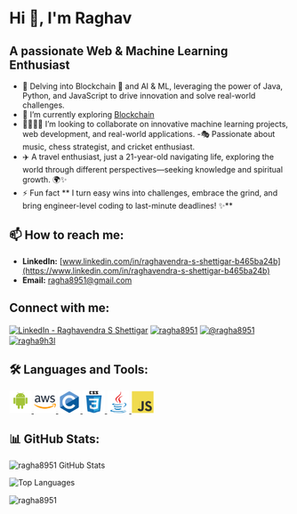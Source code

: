# Hi 👋, I'm Raghav

## A passionate Web & Machine Learning Enthusiast

- 🚀 Delving into Blockchain 🔗 and AI & ML, leveraging the power of Java, Python, and JavaScript to drive innovation and solve real-world challenges.
- 🔭 I’m currently exploring [Blockchain ](-)
- 🫱🏻‍🫲🏼 I’m looking to collaborate on innovative machine learning projects, web development, and real-world applications.
-🎭 Passionate about music, chess strategist, and cricket enthusiast.
- ✈️ A travel enthusiast, just a 21-year-old navigating life, exploring the world through different perspectives—seeking knowledge and spiritual growth. 🌍✨
- ⚡ Fun fact ** I turn easy wins into challenges, embrace the grind, and bring engineer-level coding to last-minute deadlines! ✨**

## 📫 How to reach me:
- **LinkedIn:** [www.linkedin.com/in/raghavendra-s-shettigar-b465ba24b](https://www.linkedin.com/in/raghavendra-s-shettigar-b465ba24b)
- **Email:** ragha8951@gmail.com

## Connect with me:
<p align="left">
  <a href="https://www.linkedin.com/in/raghavendra-s-shettigar-b465ba24b" target="_blank">
    <img align="center" src="https://raw.githubusercontent.com/rahuldkjain/github-profile-readme-generator/master/src/images/icons/Social/linked-in-alt.svg" alt="LinkedIn - Raghavendra S Shettigar" height="30" width="40" /></a>
  <a href="https://www.leetcode.com/ragha8951" target="_blank">
    <img align="center" src="https://raw.githubusercontent.com/rahuldkjain/github-profile-readme-generator/master/src/images/icons/Social/leet-code.svg" alt="ragha8951" height="30" width="40" /></a>
  <a href="https://www.hackerearth.com/@ragha8951" target="_blank">
    <img align="center" src="https://raw.githubusercontent.com/rahuldkjain/github-profile-readme-generator/master/src/images/icons/Social/hackerearth.svg" alt="@ragha8951" height="30" width="40" /></a>
  <a href="https://auth.geeksforgeeks.org/user/ragha9h3l" target="_blank">
    <img align="center" src="https://raw.githubusercontent.com/rahuldkjain/github-profile-readme-generator/master/src/images/icons/Social/geeks-for-geeks.svg" alt="ragha9h3l" height="30" width="40" /></a>
</p>

## 🛠️ Languages and Tools:
<p align="left">
  <a href="https://developer.android.com" target="_blank" rel="noreferrer"> <img src="https://raw.githubusercontent.com/devicons/devicon/master/icons/android/android-original-wordmark.svg" alt="android" width="40" height="40"/> </a>
  <a href="https://aws.amazon.com" target="_blank" rel="noreferrer"> <img src="https://raw.githubusercontent.com/devicons/devicon/master/icons/amazonwebservices/amazonwebservices-original-wordmark.svg" alt="aws" width="40" height="40"/> </a>
  <a href="https://www.cprogramming.com/" target="_blank" rel="noreferrer"> <img src="https://raw.githubusercontent.com/devicons/devicon/master/icons/c/c-original.svg" alt="c" width="40" height="40"/> </a>
  <a href="https://www.w3schools.com/css/" target="_blank" rel="noreferrer"> <img src="https://raw.githubusercontent.com/devicons/devicon/master/icons/css3/css3-original-wordmark.svg" alt="css3" width="40" height="40"/> </a>
  <a href="https://www.java.com" target="_blank" rel="noreferrer"> <img src="https://raw.githubusercontent.com/devicons/devicon/master/icons/java/java-original.svg" alt="java" width="40" height="40"/> </a>
  <a href="https://developer.mozilla.org/en-US/docs/Web/JavaScript" target="_blank" rel="noreferrer"> <img src="https://raw.githubusercontent.com/devicons/devicon/master/icons/javascript/javascript-original.svg" alt="javascript" width="40" height="40"/> </a>
</p>

## 📊 GitHub Stats:
<p >
  <img src="https://github-readme-stats.vercel.app/api?username=ragha8951&show_icons=true&theme=dark" alt="ragha8951 GitHub Stats" />
</p>

<p >
  <img src="https://github-readme-stats.vercel.app/api/top-langs?username=ragha8951&show_icons=true&locale=en&layout=compact&theme=dark" alt="Top Languages" />
</p>



<p><img align="center" src="https://github-readme-streak-stats.herokuapp.com/?user=ragha8951&" alt="ragha8951"  /></p> 
